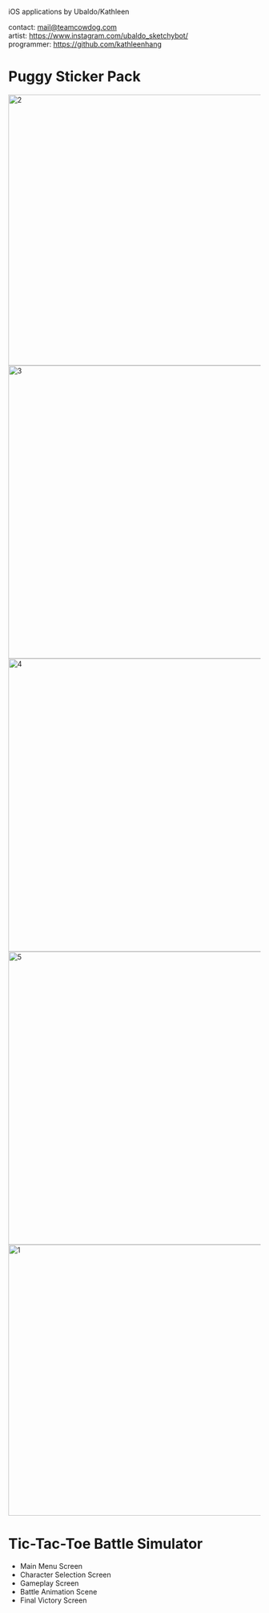 iOS applications by Ubaldo/Kathleen  

contact: mail@teamcowdog.com  
artist: https://www.instagram.com/ubaldo_sketchybot/  
programmer: https://github.com/kathleenhang

# Puggy Sticker Pack
<img width="540" alt="2" src="https://user-images.githubusercontent.com/2395780/72401082-ed0f8880-36ff-11ea-8ac4-cd533c7d3393.png">
<img width="584" alt="3" src="https://user-images.githubusercontent.com/2395780/72401083-ed0f8880-36ff-11ea-8df3-626d51ec1974.png">
<img width="584" alt="4" src="https://user-images.githubusercontent.com/2395780/72401084-ed0f8880-36ff-11ea-9e62-b41abd80c266.png">
<img width="584" alt="5" src="https://user-images.githubusercontent.com/2395780/72401085-eda81f00-36ff-11ea-8e80-4dc49fe03aba.png">
<img width="540" alt="1" src="https://user-images.githubusercontent.com/2395780/72401086-eda81f00-36ff-11ea-9a61-b7114627ec46.png">

# Tic-Tac-Toe Battle Simulator
- Main Menu Screen
- Character Selection Screen
- Gameplay Screen
- Battle Animation Scene
- Final Victory Screen
